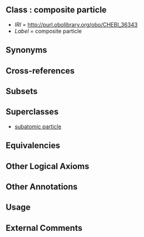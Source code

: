 
## Class : composite particle

 * *IRI* = http://purl.obolibrary.org/obo/CHEBI_36343
 * *Label* = composite particle

## Synonyms


## Cross-references


## Subsets


## Superclasses

 * [subatomic particle](../../CHEBI/42/CHEBI_36342.md)

## Equivalencies


## Other Logical Axioms


## Other Annotations


## Usage


## External Comments

